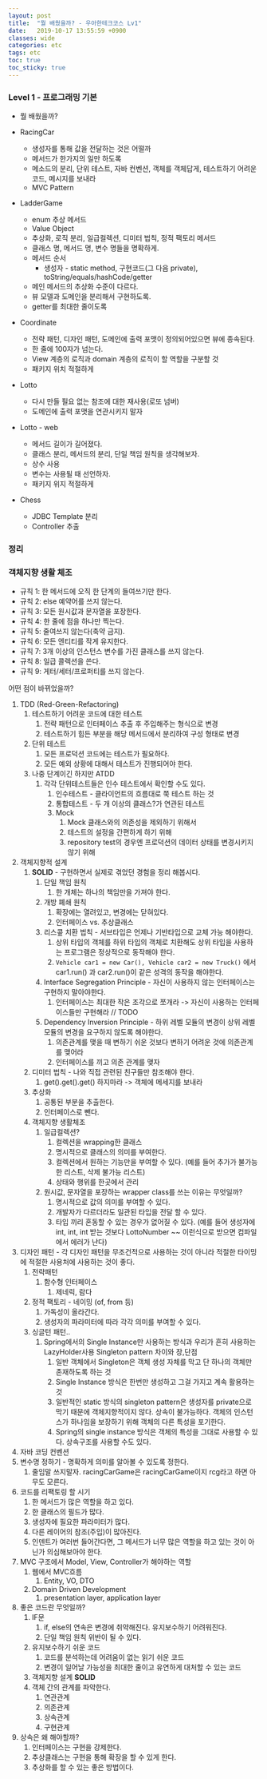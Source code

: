 ```yaml
---
layout: post
title:  "뭘 배웠을까? - 우아한테크코스 Lv1"
date:   2019-10-17 13:55:59 +0900
classes: wide
categories: etc
tags: etc
toc: true
toc_sticky: true
---
```


### Level 1 - 프로그래밍 기본

- 뭘 배웠을까?

- RacingCar
  - 생성자를 통해 값을 전달하는 것은 어떨까
  - 메서드가 한가지의 일만 하도록
  - 메소드의 분리, 단위 테스트, 자바 컨벤션, 객체를 객체답게, 테스트하기 어려운 코드, 메시지를 보내라
  - MVC Pattern
- LadderGame
  - enum 추상 메서드
  - Value Object
  - 추상화, 로직 분리, 일급컬렉션, 디미터 법칙, 정적 팩토리 메서드
  - 클래스 명, 메서드 명, 변수 명들을 명확하게.
  - 메서드 순서
    - 생성자 - static method, 구현코드(그 다음 private), toString/equals/hashCode/getter
  - 메인 메서드의 추상화 수준이 다르다.
  - 뷰 모델과 도메인을 분리해서 구현하도록.
  - getter를 최대한 줄이도록
- Coordinate
  - 전략 패턴, 디자인 패턴, 도메인에 출력 포맷이 정의되어있으면 뷰에 종속된다.
  - 한 줄에 100자가 넘는다.
  - View 계층의 로직과 domain 계층의 로직이 할 역할을 구분할 것
  - 패키지 위치 적절하게
- Lotto
  - 다시 만들 필요 없는 참조에 대한 재사용(로또 넘버)
  - 도메인에 출력 포맷을 연관시키지 말자
- Lotto - web
  - 메서드 길이가 길어졌다.
  - 클래스 분리, 메서드의 분리, 단일 책임 원칙을 생각해보자.
  - 상수 사용
  - 변수는 사용될 때 선언하자.
  - 패키지 위지 적절하게
- Chess
  - JDBC Template 분리
  - Controller 추출

### 정리

### 객체지향 생활 체조

- 규칙 1: 한 메서드에 오직 한 단계의 들여쓰기만 한다.
- 규칙 2: else 예약어를 쓰지 않는다.
- 규칙 3: 모든 원시값과 문자열을 포장한다.
- 규칙 4: 한 줄에 점을 하나만 찍는다.
- 규칙 5: 줄여쓰지 않는다(축약 금지).
- 규칙 6: 모든 엔티티를 작게 유지한다.
- 규칙 7: 3개 이상의 인스턴스 변수를 가진 클래스를 쓰지 않는다.
- 규칙 8: 일급 콜렉션을 쓴다.
- 규칙 9: 게터/세터/프로퍼티를 쓰지 않는다.

어떤 점이 바뀌었을까?

1. TDD (Red-Green-Refactoring)
   1. 테스트하기 어려운 코드에 대한 테스트
      1. 전략 패턴으로 인터페이스 추출 후 주입해주는 형식으로 변경
      2. 테스트하기 힘든 부분을 해당 메서드에서 분리하여 구성 형태로 변경
   2. 단위 테스트
      1. 모든 프로덕션 코드에는 테스트가 필요하다.
      2. 모든 예외 상황에 대해서 테스트가 진행되어야 한다.
   3. 나중 단계이긴 하지만 ATDD
      1. 각각 단위테스트들은 인수 테스트에서 확인할 수도 있다.
         1. 인수테스트 - 클라이언트의 흐름대로 쭉 테스트 하는 것
         2. 통합테스트 - 두 개 이상의 클래스?가 연관된 테스트
         3. Mock
            1. Mock 클래스와의 의존성을 제외하기 위해서
            2. 테스트의 설정을 간편하게 하기 위해
            3. repository test의 경우엔 프로덕션의 데이터 상태를 변경시키지 않기 위해
2. 객체지향적 설계
   1. **SOLID** - 구현하면서 실제로 겪었던 경험을 정리 해봅시다.
      1. 단일 책임 원칙
         1. 한 개체는 하나의 책임만을 가져야 한다.
      2. 개방 폐쇄 원칙
         1. 확장에는 열려있고, 변경에는 닫혀있다.
         2. 인터페이스 vs. 추상클래스
      3. 리스콮 치환 법칙 - 서브타입은 언제나 기반타입으로 교체 가능 해야한다.
         1. 상위 타입의 객체를 하위 타입의 객체로 치환해도 상위 타입을 사용하는 프로그램은 정상적으로 동작해야 한다.
         2. `Vehicle car1 = new Car(), Vehicle car2 = new Truck()` 에서 car1.run() 과 car2.run()이 같은 성격의 동작을 해야한다.
      4. Interface Segregation Principle - 자신이 사용하지 않는 인터페이스는 구현하지 말아야한다.
         1. 인터페이스는 최대한 작은 조각으로 쪼개라 -> 자신이 사용하는 인터페이스들만 구현해라 // TODO
      5. Dependency Inversion Principle - 하위 레벨 모듈의 변경이 상위 레벨 모듈의 변경을 요구하지 않도록 해야한다.
         1. 의존관계를 맺을 때 변하기 쉬운 것보다 변하기 어려운 것에 의존관계를 맺어라
         2. 인터페이스를 끼고 의존 관계를 맺자
   2. 디미터 법칙 - 나와 직접 관련된 친구들만 참조해야 한다.
      1. get().get().get() 하지마라 -> 객체에 메세지를 보내라
   3. 추상화
      1. 공통된 부분을 추출한다.
      2. 인터페이스로 뺀다.
   4. 객체지향 생활체조
      1. 일급컬렉션?
         1. 컬렉션을 wrapping한 클래스
         2. 명시적으로 클래스의 의미를 부여한다.
         3. 컬렉션에서 원하는 기능만을 부여할 수 있다. (예를 들어 추가가 불가능한 리스트, 삭제 불가능 리스트)
         4. 상태와 행위를 한곳에서 관리
      2. 원시값, 문자열을 포장하는 wrapper class를 쓰는 이유는 무엇일까?
         1. 명시적으로 값의 의미를 부여할 수 있다.
         2. 개발자가 다르더라도 일관된 타입을 전달 할 수 있다.
         3. 타입 끼리 혼동할 수 있는 경우가 없어질 수 있다. (예를 들어 생성자에 int, int, int 받는 것보다 LottoNumber ~~ 이런식으로 받으면 컴파일에서 에러가 난다)
3. 디자인 패턴 - 각 디자인 패턴을 무조건적으로 사용하는 것이 아니라 적절한 타이밍에 적절한 사용처에 사용하는 것이 좋다.
   1. 전략패턴
      1. 함수형 인터페이스
         1. 제네릭, 람다
   2. 정적 팩토리 - 네이밍 (of, from 등)
      1. 가독성이 올라간다.
      2. 생성자의 파라미터에 따라 각각 의미를 부여할 수 있다.
   3. 싱글턴 패턴..
      1. Spring에서의 Single Instance만 사용하는 방식과 우리가 흔히 사용하는 LazyHolder사용 Singleton pattern 차이와 장,단점
         1. 일반 객체에서 Singleton은 객체 생성 자체를 막고 단 하나의 객체만 존재하도록 하는 것
         2. Single Instance 방식은 한번만 생성하고 그걸 가지고 계속 활용하는 것
         3. 일반적인 static 방식의 singleton pattern은 생성자를 private으로 막기 때문에 객체지향적이지 않다. 상속이 불가능하다. 객체의 인스턴스가 하나임을 보장하기 위해 객체의 다른 특성을 포기한다.
         4. Spring의 single instance 방식은 객체의 특성을 그대로 사용할 수 있다. 상속구조를 사용할 수도 있다.
4. 자바 코딩 컨벤션
5. 변수명 정하기 - 명확하게 의미를 알아볼 수 있도록 정한다.
   1. 줄임말 쓰지말자. racingCarGame은 racingCarGame이지 rcg라고 하면 아무도 모른다.
6. 코드를 리팩토링 할 시기
   1. 한 메서드가 많은 역할을 하고 있다.
   2. 한 클래스의 필드가 많다.
   3. 생성자에 필요한 파라미터가 많다.
   4. 다른 레이어의 참조(주입)이 많아진다.
   5. 인덴트가 여러번 들어간다면, 그 메서드가 너무 많은 역할을 하고 있는 것이 아닌가 의심해보아야 한다.
7. MVC 구조에서 Model, View, Controller가 해야하는 역할
   1. 웹에서 MVC흐름
      1. Entity, VO, DTO
   2. Domain Driven Development
      1. presentation layer, application layer
8. 좋은 코드란 무엇일까?
   1. IF문
      1. if, else의 연속은 변경에 취약해진다. 유지보수하기 어려워진다.
      2. 단일 책임 원칙 위반이 될 수 있다.
   2. 유지보수하기 쉬운 코드
      1. 코드를 분석하는데 어려움이 없는 읽기 쉬운 코드
      2. 변경이 일어날 가능성을 최대한 줄이고 유연하게 대처할 수 있는 코드
   3. 객체지향 설계 **SOLID**
   4. 객체 간의 관계를 파악한다.
      1. 연관관계
      2. 의존관계
      3. 상속관계
      4. 구현관계
9. 상속은 왜 해야할까?
   1. 인터페이스는 구현을 강제한다.
   2. 추상클래스는 구현을 통해 확장을 할 수 있게 한다.
   3. 추상화를 할 수 있는 좋은 방법이다.
